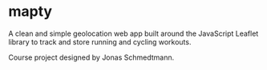 # mapty

A clean and simple geolocation web app built around the JavaScript Leaflet library to track and store running and cycling workouts.

Course project designed by Jonas Schmedtmann.
